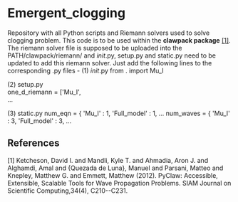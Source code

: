 # Emergent_clogging
Repository with all Python scripts and Riemann solvers used to solve clogging problem. This code is to be used within the **clawpack package** [[1]](#1).
The riemann solver file is supposed to be uploaded into the PATH/clawpack/riemann/ and _init_.py, setup.py and static.py need to be updated to add this riemann solver. Just add the following lines to the corresponding .py files - 
(1) _init_.py
from . import Mu_I

(2) setup.py <br> 
one_d_riemann = ['Mu_I',<br>
                  ...<br>
                  
(3) static.py
num_eqn = {
        'Mu_I' : 1,
        'Full_model' : 1,
        ...
num_waves = {
        'Mu_I' : 3,
        'Full_model' : 3,
        ...

## References
<a id="1">[1]</a> 
Ketcheson, David I. and Mandli, Kyle T. and Ahmadia, Aron J. and Alghamdi, Amal and {Quezada de Luna}, Manuel and Parsani, Matteo and Knepley, Matthew G. and Emmett, Matthew (2012). 
PyClaw: Accessible, Extensible, Scalable Tools for Wave Propagation Problems. 
SIAM Journal on Scientific Computing,34(4), C210--C231.

